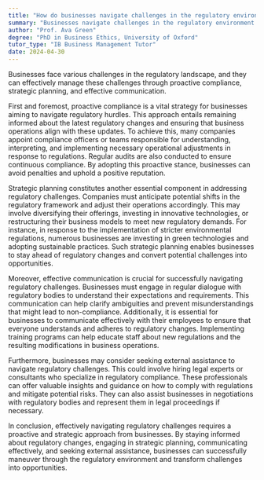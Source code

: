 ```yaml
---
title: "How do businesses navigate challenges in the regulatory environment?"
summary: "Businesses navigate challenges in the regulatory environment through proactive compliance, strategic planning, and effective communication."
author: "Prof. Ava Green"
degree: "PhD in Business Ethics, University of Oxford"
tutor_type: "IB Business Management Tutor"
date: 2024-04-30
---
```


Businesses face various challenges in the regulatory landscape, and they can effectively manage these challenges through proactive compliance, strategic planning, and effective communication.

First and foremost, proactive compliance is a vital strategy for businesses aiming to navigate regulatory hurdles. This approach entails remaining informed about the latest regulatory changes and ensuring that business operations align with these updates. To achieve this, many companies appoint compliance officers or teams responsible for understanding, interpreting, and implementing necessary operational adjustments in response to regulations. Regular audits are also conducted to ensure continuous compliance. By adopting this proactive stance, businesses can avoid penalties and uphold a positive reputation.

Strategic planning constitutes another essential component in addressing regulatory challenges. Companies must anticipate potential shifts in the regulatory framework and adjust their operations accordingly. This may involve diversifying their offerings, investing in innovative technologies, or restructuring their business models to meet new regulatory demands. For instance, in response to the implementation of stricter environmental regulations, numerous businesses are investing in green technologies and adopting sustainable practices. Such strategic planning enables businesses to stay ahead of regulatory changes and convert potential challenges into opportunities.

Moreover, effective communication is crucial for successfully navigating regulatory challenges. Businesses must engage in regular dialogue with regulatory bodies to understand their expectations and requirements. This communication can help clarify ambiguities and prevent misunderstandings that might lead to non-compliance. Additionally, it is essential for businesses to communicate effectively with their employees to ensure that everyone understands and adheres to regulatory changes. Implementing training programs can help educate staff about new regulations and the resulting modifications in business operations.

Furthermore, businesses may consider seeking external assistance to navigate regulatory challenges. This could involve hiring legal experts or consultants who specialize in regulatory compliance. These professionals can offer valuable insights and guidance on how to comply with regulations and mitigate potential risks. They can also assist businesses in negotiations with regulatory bodies and represent them in legal proceedings if necessary.

In conclusion, effectively navigating regulatory challenges requires a proactive and strategic approach from businesses. By staying informed about regulatory changes, engaging in strategic planning, communicating effectively, and seeking external assistance, businesses can successfully maneuver through the regulatory environment and transform challenges into opportunities.
    